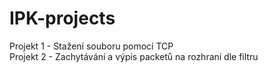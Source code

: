 # IPK-projects
Projekt 1 - Stažení souboru pomocí TCP\
Projekt 2 - Zachytávání a výpis packetů na rozhraní dle filtru
